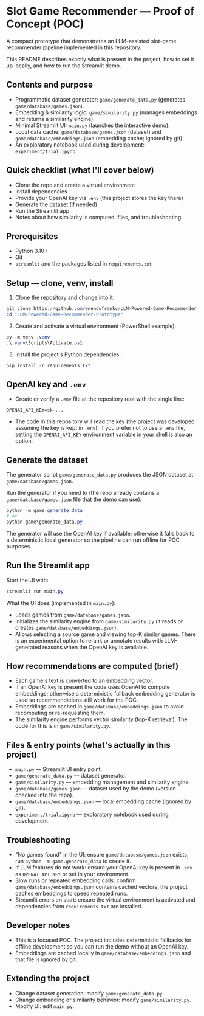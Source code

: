 # Slot Game Recommender — Proof of Concept (POC)

A compact prototype that demonstrates an LLM-assisted slot-game recommender pipeline implemented in this repository.

This README describes exactly what is present in the project, how to set it up locally, and how to run the Streamlit demo.

## Contents and purpose

- Programmatic dataset generator: `game/generate_data.py` (generates `game/database/games.json`).
- Embedding & similarity logic: `game/similarity.py` (manages embeddings and returns a similarity engine).
- Minimal Streamlit UI: `main.py` (launches the interactive demo).
- Local data cache: `game/database/games.json` (dataset) and `game/database/embeddings.json` (embedding cache; ignored by git).
- An exploratory notebook used during development: `experiment/trial.ipynb`.

## Quick checklist (what I'll cover below)

- Clone the repo and create a virtual environment
- Install dependencies
- Provide your OpenAI key via `.env` (this project stores the key there)
- Generate the dataset (if needed)
- Run the Streamlit app
- Notes about how similarity is computed, files, and troubleshooting

## Prerequisites

- Python 3.10+
- Git
- `streamlit` and the packages listed in `requirements.txt`

## Setup — clone, venv, install

1. Clone the repository and change into it:

```powershell
git clone https://github.com/enendufrankc/LLM-Powered-Game-Recommender-Prototype.git
cd "LLM-Powered-Game-Recommender-Prototype"
```

2. Create and activate a virtual environment (PowerShell example):

```powershell
py -m venv .venv
.\.venv\Scripts\Activate.ps1
```

3. Install the project's Python dependencies:

```powershell
pip install -r requirements.txt
```

## OpenAI key and `.env`

- Create or verify a `.env` file at the repository root with the single line:

```
OPENAI_API_KEY=sk-...
```

- The code in this repository will read the key (the project was developed assuming the key is kept in `.env`). If you prefer not to use a `.env` file, setting the `OPENAI_API_KEY` environment variable in your shell is also an option.

## Generate the dataset

The generator script `game/generate_data.py` produces the JSON dataset at `game/database/games.json`.

Run the generator if you need to (the repo already contains a `game/database/games.json` file that the demo can use):

```powershell
python -m game.generate_data
# or
python game\generate_data.py
```

The generator will use the OpenAI key if available; otherwise it falls back to a deterministic local generator so the pipeline can run offline for POC purposes.

## Run the Streamlit app

Start the UI with:

```powershell
streamlit run main.py
```

What the UI does (implemented in `main.py`):

- Loads games from `game/database/games.json`.
- Initializes the similarity engine from `game/similarity.py` (it reads or creates `game/database/embeddings.json`).
- Allows selecting a source game and viewing top-K similar games. There is an experimental option to rerank or annotate results with LLM-generated reasons when the OpenAI key is available.

## How recommendations are computed (brief)

- Each game's text is converted to an embedding vector.
- If an OpenAI key is present the code uses OpenAI to compute embeddings; otherwise a deterministic fallback embedding generator is used so recommendations still work for the POC.
- Embeddings are cached in `game/database/embeddings.json` to avoid recomputing or re-requesting them.
- The similarity engine performs vector similarity (top-K retrieval). The code for this is in `game/similarity.py`.

## Files & entry points (what's actually in this project)

- `main.py` — Streamlit UI entry point.
- `game/generate_data.py` — dataset generator.
- `game/similarity.py` — embedding management and similarity engine.
- `game/database/games.json` — dataset used by the demo (version checked into the repo).
- `game/database/embeddings.json` — local embedding cache (ignored by git).
- `experiment/trial.ipynb` — exploratory notebook used during development.

## Troubleshooting

- "No games found" in the UI: ensure `game/database/games.json` exists; run `python -m game.generate_data` to create it.
- If LLM features do not work: ensure your OpenAI key is present in `.env` as `OPENAI_API_KEY` or set in your environment.
- Slow runs or repeated embedding calls: confirm `game/database/embeddings.json` contains cached vectors; the project caches embeddings to speed repeated runs.
- Streamlit errors on start: ensure the virtual environment is activated and dependencies from `requirements.txt` are installed.

## Developer notes

- This is a focused POC. The project includes deterministic fallbacks for offline development so you can run the demo without an OpenAI key.
- Embeddings are cached locally in `game/database/embeddings.json` and that file is ignored by git.

## Extending the project

- Change dataset generation: modify `game/generate_data.py`.
- Change embedding or similarity behavior: modify `game/similarity.py`.
- Modify UI: edit `main.py`.